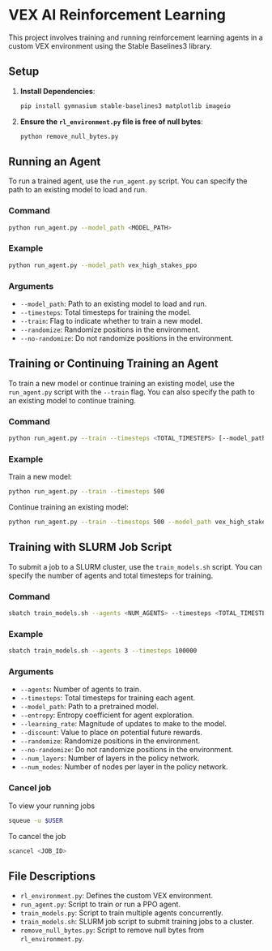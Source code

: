 # VEX AI Reinforcement Learning

This project involves training and running reinforcement learning agents in a custom VEX environment using the Stable Baselines3 library.

## Setup

1. **Install Dependencies**:
    ```bash
    pip install gymnasium stable-baselines3 matplotlib imageio
    ```

2. **Ensure the `rl_environment.py` file is free of null bytes**:
    ```bash
    python remove_null_bytes.py
    ```

## Running an Agent

To run a trained agent, use the `run_agent.py` script. You can specify the path to an existing model to load and run.

### Command

```bash
python run_agent.py --model_path <MODEL_PATH>
```

### Example

```bash
python run_agent.py --model_path vex_high_stakes_ppo
```

### Arguments

- `--model_path`: Path to an existing model to load and run.
- `--timesteps`: Total timesteps for training the model.
- `--train`: Flag to indicate whether to train a new model.
- `--randomize`: Randomize positions in the environment.
- `--no-randomize`: Do not randomize positions in the environment.

## Training or Continuing Training an Agent

To train a new model or continue training an existing model, use the `run_agent.py` script with the `--train` flag. You can also specify the path to an existing model to continue training.

### Command

```bash
python run_agent.py --train --timesteps <TOTAL_TIMESTEPS> [--model_path <MODEL_PATH>]
```

### Example

Train a new model:
```bash
python run_agent.py --train --timesteps 500
```

Continue training an existing model:
```bash
python run_agent.py --train --timesteps 500 --model_path vex_high_stakes_ppo
```

## Training with SLURM Job Script

To submit a job to a SLURM cluster, use the `train_models.sh` script. You can specify the number of agents and total timesteps for training.

### Command

```bash
sbatch train_models.sh --agents <NUM_AGENTS> --timesteps <TOTAL_TIMESTEPS>
```

### Example

```bash
sbatch train_models.sh --agents 3 --timesteps 100000
```

### Arguments

- `--agents`: Number of agents to train.
- `--timesteps`: Total timesteps for training each agent.
- `--model_path`: Path to a pretrained model.
- `--entropy`: Entropy coefficient for agent exploration.
- `--learning_rate`: Magnitude of updates to make to the model.
- `--discount`: Value to place on potential future rewards.
- `--randomize`: Randomize positions in the environment.
- `--no-randomize`: Do not randomize positions in the environment.
- `--num_layers`: Number of layers in the policy network.
- `--num_nodes`: Number of nodes per layer in the policy network.

### Cancel job

To view your running jobs
```bash
squeue -u $USER
```

To cancel the job
```bash
scancel <JOB_ID>
```

## File Descriptions

- `rl_environment.py`: Defines the custom VEX environment.
- `run_agent.py`: Script to train or run a PPO agent.
- `train_models.py`: Script to train multiple agents concurrently.
- `train_models.sh`: SLURM job script to submit training jobs to a cluster.
- `remove_null_bytes.py`: Script to remove null bytes from `rl_environment.py`.